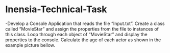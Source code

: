 # Inensia-Technical-Task

-Develop a Console Application that reads the file “Input.txt”. Create a class called “MovieStar” and assign the properties from the file to instances of this class. Loop through each object of “MovieStar” and display the properties to the console. Calculate the age of each actor as shown in the example picture bellow. 	
